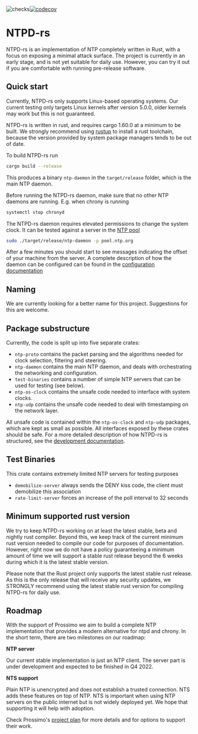 ![checks](https://github.com/memorysafety/ntpd-rs/actions/workflows/build.yaml/badge.svg)[![codecov](https://codecov.io/gh/memorysafety/ntpd-rs/branch/main/graph/badge.svg?token=WES1JIYUJH)](https://codecov.io/gh/memorysafety/ntpd-rs)

# NTPD-rs

NTPD-rs is an implementation of NTP completely written in Rust, with a focus on exposing a minimal attack surface. The project is currently in an early stage, and is not yet suitable for daily use. However, you can try it out if you are comfortable with running pre-release software.

## Quick start

Currently, NTPD-rs only supports Linux-based operating systems. Our current testing only targets Linux kernels after version 5.0.0, older kernels may work but this is not guaranteed.

NTPD-rs is written in rust, and requires cargo 1.60.0 at a minimum to be built. We strongly recommend using [rustup](https://rustup.rs) to install a rust toolchain, because the version provided by system package managers tends to be out of date.

To build NTPD-rs run
```sh
cargo build --release
```
This produces a binary `ntp-daemon` in the `target/release` folder, which is the main NTP daemon.

Before running the NTPD-rs daemon, make sure that no other NTP daemons are running. E.g. when chrony is running
```sh
systemctl stop chronyd
```

The NTPD-rs daemon requires elevated permissions to change the system clock. It can be tested against a server in the [NTP pool](https://ntppool.org)
```sh
sudo ./target/release/ntp-daemon -p pool.ntp.org
```
After a few minutes you should start to see messages indicating the offset of your machine from the server. A complete description of how the daemon can be configured can be found in the [configuration documentation](CONFIGURATION.md)

## Naming

We are currently looking for a better name for this project. Suggestions for this are welcome.

## Package substructure

Currently, the code is split up into five separate crates:
 - `ntp-proto` contains the packet parsing and the algorithms needed for clock selection, filtering and steering.
 - `ntp-daemon` contains the main NTP daemon, and deals with orchestrating the networking and configuration.
 - `test-binaries` contains a number of simple NTP servers that can be used for testing (see below).
 - `ntp-os-clock` contains the unsafe code needed to interface with system clocks.
 - `ntp-udp` contains the unsafe code needed to deal with timestamping on the network layer.

All unsafe code is contained within the `ntp-os-clock` and `ntp-udp` packages, which are kept as small as possible. All interfaces exposed by these crates should be safe. For a more detailed description of how NTPD-rs is structured, see the [development documentation](DEVELOPMENT.md).

## Test Binaries

This crate contains extremely limited NTP servers for testing purposes

* `demobilize-server` always sends the DENY kiss code, the client must demobilize this association
* `rate-limit-server` forces an increase of the poll interval to 32 seconds

## Minimum supported rust version

We try to keep NTPD-rs working on at least the latest stable, beta and nightly rust compiler. Beyond this, we keep track of the current minimum rust version needed to compile our code for purposes of documentation. However, right now we do not have a policy guaranteeing a minimum amount of time we will support a stable rust release beyond the 6 weeks during which it is the latest stable version.

Please note that the Rust project only supports the latest stable rust release. As this is the only release that will receive any security updates, we STRONGLY recommend using the latest stable rust version for compiling NTPD-rs for daily use.

## Roadmap

With the support of Prossimo we aim to build a complete NTP implementation that provides a modern alternative for ntpd and chrony. In the short term, there are two milestones on our roadmap:

**NTP server**

Our current stable implementation is just an NTP client. The server part is under development and expected to be finished in Q4 2022.

**NTS support**

Plain NTP is unencrypted and does not establish a trusted connection. NTS adds these features on top of NTP. NTS is important when using NTP servers on the public internet but is not widely deployed yet. We hope that supporting it will help with adoption.

Check Prossimo's [project plan](https://www.memorysafety.org/initiative/ntp/ntp-work-plan/) for more details and for options to support their work.

